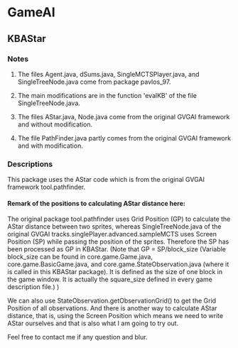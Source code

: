 # GameAI

## KBAStar

### Notes

1. The files Agent.java, dSums.java, SingleMCTSPlayer.java, and SingleTreeNode.java come from package pavlos_97.
2. The main modifications are in the function 'evalKB' of the file SingleTreeNode.java.

3. The files AStar.java, Node.java come from the original GVGAI framework and without modification.

4. The file PathFinder.java partly comes from the original GVGAI framework and with modification. 

### Descriptions

This package uses the AStar code which is from the original GVGAI framework tool.pathfinder. 

#### Remark of the positions to calculating AStar distance here:

The original package tool.pathfinder uses Grid Position (GP) to calculate the AStar distance between two sprites, whereas SingleTreeNode.java of the original GVGAI tracks.singlePlayer.advanced.sampleMCTS uses Screen Position (SP) while passing the position of the sprites. Therefore the SP has been processed as GP in KBAStar. (Note that GP  = SP/block_size (Variable block_size can be found in core.game.Game.java, core.game.BasicGame.java, and core.game.StateObservation.java (where it is called in this KBAStar package). It is defined as the size of one block in the game window. It is actually the square_size defined in every game description file.) )

We can also use StateObservation.getObservationGrid() to get the Grid Position of all observations. And there is another way to calculate AStar distance, that is, using the Screen Position which means we need to write AStar ourselves and that is also what I am going to try out. 

Feel free to contact me if any question and blur. 

